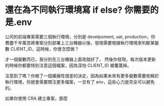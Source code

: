 # 還在為不同執行環境寫 if else? 你需要的是.env

公司的前端專案需要三個執行環境，分別是 develpoment, uat, production，你費盡千辛萬苦將專案分別部署上三台機器以後，發現需要根據執行環境來判斷某變數 CLIENT_ID，這時候，你會怎麼做？

才一個變數而已，我分別在三台機器上面改就好了。
然後你發現，每次版本更新的時候你都要特別注意這個檔案，因為深怕 CLIENT_ID 被覆蓋掉。

注意到了嗎？你做了一個擴展性很差的決定，因為如果未來有更多變數需要依賴於執行環境，你就會需要關注更多檔案，一旦有了 env，這些心力是完全可以避免的。

如果你使用 CRA 建立專案，那麼
